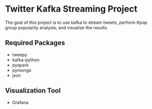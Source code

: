 # Twitter Kafka Streaming Project

The goal of this project is to use kafka to stream tweets, perform Kpop group popularity analysis, and visualize the results.

## Required Packages
* tweepy
* kafka-python
* pyspark
* pymongo
* json

## Visualization Tool
* Grafana
